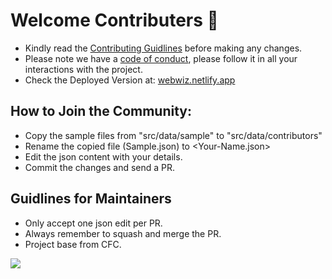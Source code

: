 # Welcome Contributers 🎉

- Kindly read the [Contributing Guidlines](CONTRIBUTING.md) before making any changes.
- Please note we have a [code of conduct](CODE_OF_CONDUCT.md), please follow it in all your interactions with the project.
- Check the Deployed Version at: [webwiz.netlify.app](https://webwiz.netlify.app/)

## How to Join the Community:

- Copy the sample files from "src/data/sample" to "src/data/contributors"
- Rename the copied file (Sample.json) to <Your-Name.json>
- Edit the json content with your details.
- Commit the changes and send a PR.

## Guidlines for Maintainers

- Only accept one json edit per PR.
- Always remember to squash and merge the PR.
- Project base from CFC.

![](https://i.imgur.com/mOZpPGs.gif)
